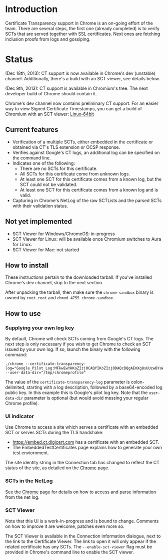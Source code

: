 # Introduction #
Certificate Transparency support in Chrome is an on-going effort of the team. There are several steps, the first one (already completed) is to verify SCTs that are served together with SSL certificates.
Next ones are fetching inclusion proofs from logs and gossiping.

# Status #
(Dec 18th, 2013): CT support is now available in Chrome's dev (unstable) channel. Additionally, there's a build with an SCT viewer, see details below.

(Dec 9th, 2013): CT support is available in Chromium's tree. The next developer build of Chrome should contain it.

Chrome's dev channel now contains preliminary CT support. For an easier way to view Signed Certificate Timestamps, you can get a build of Chromium with an SCT viewer:
[Linux-64bit](https://drive.google.com/file/d/0B1zVGBrl1bKdZlMzYkEyWmVLOGc/edit?usp=sharing)

## Current features ##
  * Verification of a multiple SCTs, either embedded in the certificate or obtained via CT's TLS extension or OCSP response.
  * Verifies against Google's CT logs, an additional log can be specified on the command line.
  * Indicates one of the following:
    * There are no SCTs for this certificate.
    * All SCTs for this certificate come from unknown logs.
    * At least one SCT for this certificate comes from a known log, but the SCT could not be validated.
    * At least one SCT for this certificate comes from a known log and is valid.
  * Capturing in Chrome's NetLog of the raw SCTLists and the parsed SCTs with their validation status.

## Not yet implemented ##
  * SCT Viewer for Windows/ChromeOS: in-progress
  * SCT Viewer for Linux: will be available once Chromium switches to Aura for Linux.
  * SCT Viewer for Mac: not started

## How to install ##
These instructions pertain to the downloaded tarball. If you've installed Chrome's dev channel, skip to the next section.

After unpacking the tarball, then make sure the `chrome-sandbox` binary is owned by `root.root` and `chmod 4755 chrome-sandbox`.

## How to use ##
### Supplying your own log key ###
By default, Chrome will check SCTs coming from Google's CT logs. The next step is only necessary if you wish to get Chrome to check an SCT issued by your own log.
If so, launch the binary with the following command:
```
./chrome --certificate-transparency-log="Google_Pilot_Log:MFkwEwYHKoZIzj0CAQYIKoZIzj0DAQcDQgAEmXg8sUUzwBYaWrRb+V0IopzQ6o3UyEJ04r5ZrRXGdpYM8K+hB0pXrGRLI0eeWz+3skXrS0IO83AhA3GpRL6s6w=="  --user-data-dir="/tmp/chromeprofile"
```
The value of the `certificate-transparency-log` parameter is colon-delimited, starting with a log description, followed by a base64-encoded log public key. In this example this is Google's pilot log key.
Note that the `user-data-dir` parameter is optional (but would avoid messing your regular Chrome profile).

### UI indicator ###
Use Chrome to access a site which serves a certificate with an embedded SCT or serves SCTs during the TLS handshake:
  * https://embed.ct.digicert.com has a certificate with an embedded SCT.
  * The EmbeddedTestCertificates page explains how to generate your own test enviornment.

The site identity string in the Connection tab has changed to reflect the CT status of the site, as detailed on the [Chrome](https://sites.google.com/site/certificatetransparency/certificate-transparency-in-chrome) page.

### SCTs in the NetLog ###
See the [Chrome](https://sites.google.com/site/certificatetransparency/certificate-transparency-in-chrome) page for details on how to access and parse information from the net log.

### SCT Viewer ###
Note that this UI is a work-in-progress and is bound to change. Comments on how to improve it are welcome, patches even more so.

The SCT Viewer is available in the Connection information dialogue, next to the link to the Certificate Viewer. The link to open it will only appear if the related certificate has any SCTs.
The `--enable-sct-viewer` flag must be provided in Chrome's command line to enable the SCT viewer.